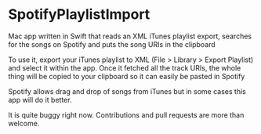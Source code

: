SpotifyPlaylistImport
=====================

Mac app written in Swift that reads an XML iTunes playlist export, searches for the songs on Spotify and puts the song URIs in the clipboard

To use it, export your iTunes playlist to XML (File > Library > Export Playlist) and select it within the app. Once it fetched all the track URIs, the whole thing will be copied to your clipboard so it can easily be pasted in Spotify

Spotify allows drag and drop of songs from iTunes but in some cases this app will do it better.

It is quite buggy right now. Contributions and pull requests are more than welcome.
